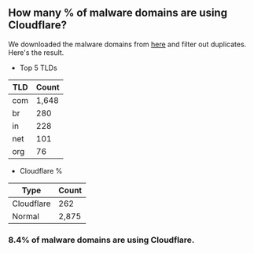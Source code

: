 ## How many % of malware domains are using Cloudflare?


We downloaded the malware domains from [here](https://urlhaus.abuse.ch) and filter out duplicates.
Here's the result.


[//]: # (start replacement)


- Top 5 TLDs

| TLD | Count |
| --- | --- |
| com | 1,648 |
| br | 280 |
| in | 228 |
| net | 101 |
| org | 76 |


- Cloudflare %

| Type | Count |
| --- | --- |
| Cloudflare | 262 |
| Normal | 2,875 |


### 8.4% of malware domains are using Cloudflare.
